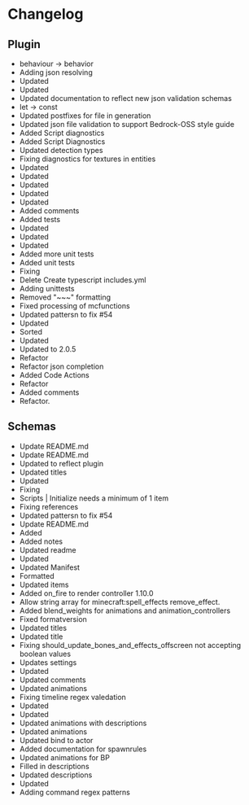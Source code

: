 # Changelog 
## Plugin 
- behaviour -> behavior
- Adding json resolving
- Updated
- Updated
- Updated documentation to reflect new json validation schemas
- let -> const
- Updated postfixes for file in generation
- Updated json file validation to support Bedrock-OSS style guide
- Added Script diagnostics
- Added Script Diagnostics
- Updated detection types
- Fixing diagnostics for textures in entities
- Updated
- Updated
- Updated
- Updated
- Updated
- Added comments
- Added tests
- Updated
- Updated
- Updated
- Added more unit tests
- Added unit tests
- Fixing
- Delete Create typescript includes.yml
- Adding unittests
- Removed "~~~" formatting
- Fixed processing of mcfunctions
- Updated pattersn to fix #54
- Updated
- Sorted
- Updated
- Updated to 2.0.5
- Refactor
- Refactor json completion
- Added Code Actions
- Refactor
- Added comments
- Refactor. 
## Schemas 
- Update README.md
- Update README.md
- Updated to reflect plugin
- Updated titles
- Updated
- Fixing
- Scripts | Initialize needs a minimum of 1 item
- Fixing references
- Updated pattersn to fix #54
- Update README.md
- Added
- Added notes
- Updated readme
- Updated
- Updated Manifest
- Formatted
- Updated items
- Added on_fire to render controller 1.10.0
- Allow string array for minecraft:spell_effects remove_effect.
- Added blend_weights for animations and animation_controllers
- Fixed formatversion
- Updated titles
- Updated title
- Fixing should_update_bones_and_effects_offscreen not accepting boolean values
- Updates settings
- Updated
- Updated comments
- Updated animations
- Fixing timeline regex valedation
- Updated
- Updated
- Updated animations with descriptions
- Updated animations
- Updated bind to actor
- Added documentation for spawnrules
- Updated animations for BP
- Filled in descriptions
- Updated descriptions
- Updated
- Adding command regex patterns